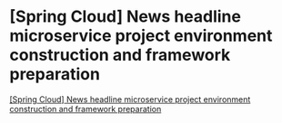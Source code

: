 # [Spring Cloud] News headline microservice project environment construction and framework preparation
[[Spring Cloud] News headline microservice project environment construction and framework preparation](https://aiwithcloud.com/2022/09/16/spring_cloud_news_headline_microservice_project_environment_construction_and_framework_preparation/)